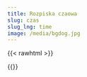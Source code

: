 ```yaml
---
title: Rozpiska czaowa
slug: czas
slug_lng: time
image: /media/bgdog.jpg
---
```



{{< rawhtml >}}<div class="google-spreadsheet" data-src="https://docs.google.com/spreadsheets/d/e/2PACX-1vTdNHPhw9naOMq81GFK9voZo7SkOoljJVjn769id3xAl6nfsS0l-G44rBWg2xLEEQG_INvk-5ZaUhY0/pubhtml?gid=2118722644&single=true"></div>{{</rawhtml >}}